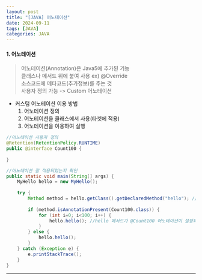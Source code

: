 ```yaml
---
layout: post
title: "[JAVA] 어노테이션"
date: 2024-09-11
tags: [JAVA]
categories: JAVA
---
```


#### 1. 어노테이션

> 어노테이션(Annotation)은 Java5에 추가된 기능   
> 클래스나 메서드 위에 붙여 사용 ex) @Override   
> 소스코드에 메타코드(추가정보)를 주는 것   
> 사용자 정의 가능 -> Custom 어노테이션

- 커스텀 어노테이션 이용 방법
    1. 어노테이션 정의
    2. 어노테이션을 클래스에서 사용(타겟에 적용)
    3. 어노테이션을 이용하여 실행

```java
//어노테이션 사용자 정의
@Retention(RetentionPolicy.RUNTIME)
public @interface Count100 {
	
}
```

```java
//어노테이션 잘 적용되었는지 확인
public static void main(String[] args) {
    MyHello hello = new MyHello();
    
    try {
        Method method = hello.getClass().getDeclaredMethod("hello"); //예외처리
        
        if (method.isAnnotationPresent(Count100.class)) {
            for (int i=0; i<100; i++) {
                hello.hello(); //hello 메서드가 @Count100 어노테이션이 설정되어 있을 경우, hello() 메서드 100번 호출
            } 
        } else {
            hello.hello();
        }
    } catch (Exception e) {
        e.printStackTrace();
    }
}
```

---